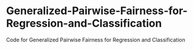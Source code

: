 # Generalized-Pairwise-Fairness-for-Regression-and-Classification
Code for Generalized Pairwise Fairness for Regression and Classification
